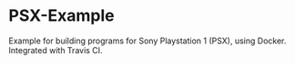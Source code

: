 # PSX-Example

Example for building programs for Sony Playstation 1 (PSX), using Docker.
Integrated with Travis CI.
